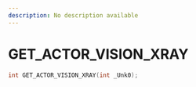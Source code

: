 ```yaml
---
description: No description available 
---
```


# GET_ACTOR_VISION_XRAY

```cpp
int GET_ACTOR_VISION_XRAY(int _Unk0);
```